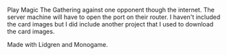 Play Magic The Gathering against one opponent though the internet.  The server machine will have to open the port on their router.
I haven't included the card images but I did include another project that I used to download the card images.

Made with Lidgren and Monogame.
